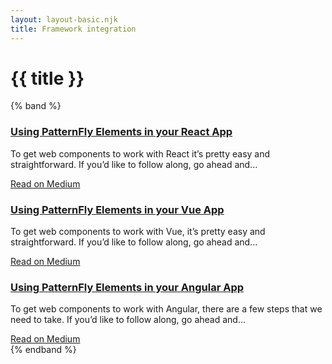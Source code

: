 ```yaml
---
layout: layout-basic.njk
title: Framework integration
---
```


<pfe-band class="header" use-grid>
  <h1 slot="header">{{ title }}</h1>
</pfe-band>

{% band %}
  <div class="pfe-l-grid pfe-m-gutters pfe-m-all-4-col">
    <pfe-card color-palette="lightest" border>
      <h3 slot="header" class="push-bottom">
        <a href="https://medium.com/patternfly-elements/using-patternfly-elements-web-components-in-your-react-app-fe079be262ed">Using
          PatternFly Elements in your React App</a>
      </h3>
      <p>To get web components to work with React it’s pretty easy and straightforward. If you’d like to follow
        along, go ahead and...</p>
      <pfe-cta slot="footer">
        <a href="https://medium.com/patternfly-elements/using-patternfly-elements-web-components-in-your-react-app-fe079be262ed">Read
          on Medium</a>
      </pfe-cta>
    </pfe-card>
    <pfe-card color-palette="lightest" border>
      <h3 slot="header" class="push-bottom">
        <a href="https://medium.com/patternfly-elements/using-patternfly-elements-web-components-in-your-vue-app-340fc9a9d7e5">Using
          PatternFly Elements in your Vue App</a>
      </h3>
      <p>To get web components to work with Vue, it’s pretty easy and straightforward. If you’d like to follow
        along, go ahead and...</p>
      <pfe-cta slot="footer">
        <a href="https://medium.com/patternfly-elements/using-patternfly-elements-web-components-in-your-vue-app-340fc9a9d7e5">Read
          on Medium</a>
      </pfe-cta>
    </pfe-card>
    <pfe-card color-palette="lightest" border>
      <h3 slot="header" class="push-bottom">
        <a href="https://medium.com/patternfly-elements/using-patternfly-elements-web-components-in-your-angular-app-4b18b1c9c363">Using
          PatternFly Elements in your Angular App</a>
      </h3>
      <p>To get web components to work with Angular, there are a few steps that we need to take. If you’d like to
        follow along, go ahead and...</p>
      <pfe-cta slot="footer">
        <a href="https://medium.com/patternfly-elements/using-patternfly-elements-web-components-in-your-angular-app-4b18b1c9c363">Read
          on Medium</a>
      </pfe-cta>
    </pfe-card>
  </div>
{% endband %}
